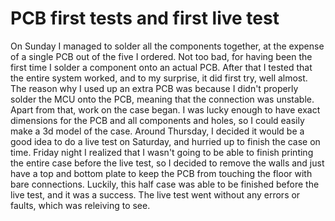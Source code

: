 # PCB first tests and first live test

On Sunday I managed to solder all the components together, at the expense of a single PCB out of the five I ordered. Not too bad, for having been the first time I solder a component onto an actual PCB. After that I tested that the entire system worked, and to my surprise, it did first try, well almost. The reason why I used up an extra PCB was because I didn't properly solder the MCU onto the PCB, meaning that the connection was unstable. Apart from that, work on the case began. I was lucky enough to have exact dimensions for the PCB and all components and holes, so I could easily make a 3d model of the case. Around Thursday, I decided it would be a good idea to do a live test on Saturday, and hurried up to finish the case on time. Friday night I realized that I wasn't going to be able to finish printing the entire case before the live test, so I decided to remove the walls and just have a top and bottom plate to keep the PCB from touching the floor with bare connections. Luckily, this half case was able to be finished before the live test, and it was a success. The live test went without any errors or faults, which was releiving to see.
